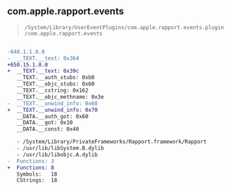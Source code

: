 ## com.apple.rapport.events

> `/System/Library/UserEventPlugins/com.apple.rapport.events.plugin/com.apple.rapport.events`

```diff

-640.1.1.0.0
-  __TEXT.__text: 0x364
+650.15.1.0.0
+  __TEXT.__text: 0x39c
   __TEXT.__auth_stubs: 0xb0
   __TEXT.__objc_stubs: 0x60
   __TEXT.__cstring: 0x162
   __TEXT.__objc_methname: 0x3e
-  __TEXT.__unwind_info: 0x68
+  __TEXT.__unwind_info: 0x70
   __DATA.__auth_got: 0x60
   __DATA.__got: 0x10
   __DATA.__const: 0x40

   - /System/Library/PrivateFrameworks/Rapport.framework/Rapport
   - /usr/lib/libSystem.B.dylib
   - /usr/lib/libobjc.A.dylib
-  Functions: 3
+  Functions: 8
   Symbols:   18
   CStrings:  18
 

```
